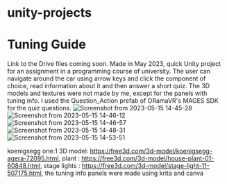 # unity-projects

<h1>Tuning Guide</h1>

Link to the Drive files coming soon.
Made in May 2023, quick Unity project for an assignment in a programming course of university.
The user can navigate around the car using arrow keys and click the component of choice, read information about it and then answer a short quiz.
The 3D models and textures were not made by me, except for the panels with tuning info.
I used the Question_Action prefab of ORamaVR's MAGES SDK for the quiz questions.
![Screenshot from 2023-05-15 14-45-28](https://github.com/vougioukakis/unity-projects/assets/121321765/3b173af6-c1b1-4bf8-a290-255fc4b03095)
![Screenshot from 2023-05-15 14-46-12](https://github.com/vougioukakis/unity-projects/assets/121321765/72ad55bc-f6cb-4c72-bb63-bde433669657)
![Screenshot from 2023-05-15 14-46-57](https://github.com/vougioukakis/unity-projects/assets/121321765/9baf3a85-8908-4bbb-a5f8-f98ceda827ff)
![Screenshot from 2023-05-15 14-48-31](https://github.com/vougioukakis/unity-projects/assets/121321765/e2d0a90a-3e92-4b40-be3e-efd0969d0873)
![Screenshot from 2023-05-15 14-53-51](https://github.com/vougioukakis/unity-projects/assets/121321765/386f24d5-4ad2-4663-86f9-0a2551b23ca2)


koenigsegg one:1 3D model: https://free3d.com/3d-model/koenigsegg-agera-72095.html,
plant : https://free3d.com/3d-model/house-plant-01-60848.html,
stage lights : https://free3d.com/3d-model/stage-light-11-507175.html,
the tuning info panels were made using krita and canva
